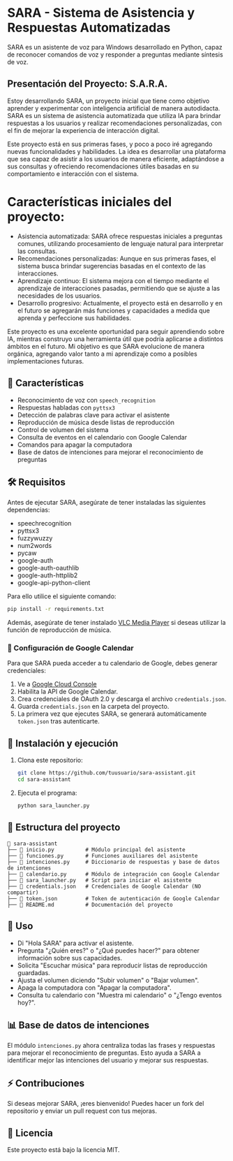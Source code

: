 # SARA - Sistema de Asistencia y Respuestas Automatizadas

SARA es un asistente de voz para Windows desarrollado en Python, capaz de reconocer comandos de voz y responder a preguntas mediante síntesis de voz.

## Presentación del Proyecto: S.A.R.A.

Estoy desarrollando SARA, un proyecto inicial que tiene como objetivo aprender y experimentar con inteligencia artificial de manera autodidacta. SARA es un sistema de asistencia automatizada que utiliza IA para brindar respuestas a los usuarios y realizar recomendaciones personalizadas, con el fin de mejorar la experiencia de interacción digital.

Este proyecto está en sus primeras fases, y poco a poco iré agregando nuevas funcionalidades y habilidades. La idea es desarrollar una plataforma que sea capaz de asistir a los usuarios de manera eficiente, adaptándose a sus consultas y ofreciendo recomendaciones útiles basadas en su comportamiento e interacción con el sistema.

# Características iniciales del proyecto:
* Asistencia automatizada: SARA ofrece respuestas iniciales a preguntas comunes, utilizando procesamiento de lenguaje natural para interpretar las consultas.
* Recomendaciones personalizadas: Aunque en sus primeras fases, el sistema busca brindar sugerencias basadas en el contexto de las interacciones.
* Aprendizaje continuo: El sistema mejora con el tiempo mediante el aprendizaje de interacciones pasadas, permitiendo que se ajuste a las necesidades de los usuarios.
* Desarrollo progresivo: Actualmente, el proyecto está en desarrollo y en el futuro se agregarán más funciones y capacidades a medida que aprenda y perfeccione sus habilidades.

Este proyecto es una excelente oportunidad para seguir aprendiendo sobre IA, mientras construyo una herramienta útil que podría aplicarse a distintos ámbitos en el futuro. Mi objetivo es que SARA evolucione de manera orgánica, agregando valor tanto a mi aprendizaje como a posibles implementaciones futuras.

## 📌 Características
- Reconocimiento de voz con `speech_recognition`
- Respuestas habladas con `pyttsx3`
- Detección de palabras clave para activar el asistente
- Reproducción de música desde listas de reproducción
- Control de volumen del sistema
- Consulta de eventos en el calendario con Google Calendar
- Comandos para apagar la computadora
- Base de datos de intenciones para mejorar el reconocimiento de preguntas

## 🛠️ Requisitos
Antes de ejecutar SARA, asegúrate de tener instaladas las siguientes dependencias:
- speechrecognition
- pyttsx3
- fuzzywuzzy
- num2words
- pycaw
- google-auth
- google-auth-oauthlib
- google-auth-httplib2
- google-api-python-client

Para ello utilice el siguiente comando:

```bash
pip install -r requirements.txt

```

Además, asegúrate de tener instalado [VLC Media Player](https://www.videolan.org/) si deseas utilizar la función de reproducción de música.

### 🔑 Configuración de Google Calendar
Para que SARA pueda acceder a tu calendario de Google, debes generar credenciales:
1. Ve a [Google Cloud Console](https://console.cloud.google.com/)
2. Habilita la API de Google Calendar.
3. Crea credenciales de OAuth 2.0 y descarga el archivo `credentials.json`.
4. Guarda `credentials.json` en la carpeta del proyecto.
5. La primera vez que ejecutes SARA, se generará automáticamente `token.json` tras autenticarte.

## 🚀 Instalación y ejecución
1. Clona este repositorio:
   ```bash
   git clone https://github.com/tuusuario/sara-assistant.git
   cd sara-assistant
   ```
2. Ejecuta el programa:
   ```bash
   python sara_launcher.py
   ```

## 📂 Estructura del proyecto
```
📁 sara-assistant
├── 📄 inicio.py          # Módulo principal del asistente
├── 📄 funciones.py       # Funciones auxiliares del asistente
├── 📄 intenciones.py     # Diccionario de respuestas y base de datos de intenciones
├── 📄 calendario.py      # Módulo de integración con Google Calendar
├── 📄 sara_launcher.py   # Script para iniciar el asistente
├── 📄 credentials.json   # Credenciales de Google Calendar (NO compartir)
├── 📄 token.json         # Token de autenticación de Google Calendar
├── 📄 README.md          # Documentación del proyecto
```

## 📝 Uso
- Di "Hola SARA" para activar el asistente.
- Pregunta "¿Quién eres?" o "¿Qué puedes hacer?" para obtener información sobre sus capacidades.
- Solicita "Escuchar música" para reproducir listas de reproducción guardadas.
- Ajusta el volumen diciendo "Subir volumen" o "Bajar volumen".
- Apaga la computadora con "Apagar la computadora".
- Consulta tu calendario con "Muestra mi calendario" o "¿Tengo eventos hoy?".

## 📊 Base de datos de intenciones
El módulo `intenciones.py` ahora centraliza todas las frases y respuestas para mejorar el reconocimiento de preguntas. Esto ayuda a SARA a identificar mejor las intenciones del usuario y mejorar sus respuestas.

## ⚡ Contribuciones
Si deseas mejorar SARA, ¡eres bienvenido! Puedes hacer un fork del repositorio y enviar un pull request con tus mejoras.

## 📜 Licencia
Este proyecto está bajo la licencia MIT.

